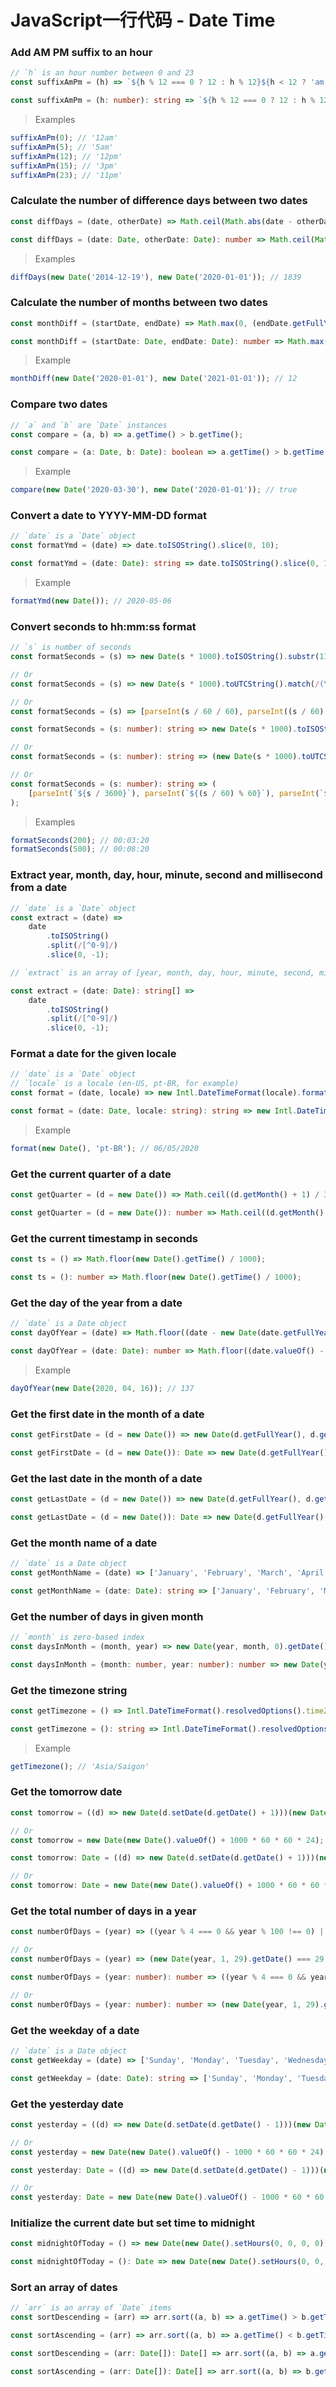 # JavaScript一行代码 - Date Time

### Add AM PM suffix to an hour

<CodeGroup>

<CodeGroupItem title="js">

```js
// `h` is an hour number between 0 and 23
const suffixAmPm = (h) => `${h % 12 === 0 ? 12 : h % 12}${h < 12 ? 'am' : 'pm'}`;
```

</CodeGroupItem>

<CodeGroupItem title="ts">

```ts
const suffixAmPm = (h: number): string => `${h % 12 === 0 ? 12 : h % 12}${h < 12 ? 'am' : 'pm'}`;
```

</CodeGroupItem>

</CodeGroup>

> Examples

```ts
suffixAmPm(0); // '12am'
suffixAmPm(5); // '5am'
suffixAmPm(12); // '12pm'
suffixAmPm(15); // '3pm'
suffixAmPm(23); // '11pm'
```

### Calculate the number of difference days between two dates

<CodeGroup>

<CodeGroupItem title="js">

```js
const diffDays = (date, otherDate) => Math.ceil(Math.abs(date - otherDate) / (1000 * 60 * 60 * 24));
```

</CodeGroupItem>

<CodeGroupItem title="ts">

```ts
const diffDays = (date: Date, otherDate: Date): number => Math.ceil(Math.abs(date.valueOf() - otherDate.valueOf()) / (1000 * 60 * 60 * 24));
```

</CodeGroupItem>

</CodeGroup>

> Examples

```ts
diffDays(new Date('2014-12-19'), new Date('2020-01-01')); // 1839
```

### Calculate the number of months between two dates

<CodeGroup>

<CodeGroupItem title="js">

```js
const monthDiff = (startDate, endDate) => Math.max(0, (endDate.getFullYear() - startDate.getFullYear()) * 12 - startDate.getMonth() + endDate.getMonth());
```

</CodeGroupItem>

<CodeGroupItem title="ts">

```ts
const monthDiff = (startDate: Date, endDate: Date): number => Math.max(0, (endDate.getFullYear() - startDate.getFullYear()) * 12 - startDate.getMonth() + endDate.getMonth());
```

</CodeGroupItem>

</CodeGroup>

> Example

```ts
monthDiff(new Date('2020-01-01'), new Date('2021-01-01')); // 12
```

### Compare two dates

<CodeGroup>

<CodeGroupItem title="js">

```js
// `a` and `b` are `Date` instances
const compare = (a, b) => a.getTime() > b.getTime();
```

</CodeGroupItem>

<CodeGroupItem title="ts">

```ts
const compare = (a: Date, b: Date): boolean => a.getTime() > b.getTime();
```

</CodeGroupItem>

</CodeGroup>

> Example

```ts
compare(new Date('2020-03-30'), new Date('2020-01-01')); // true
```

### Convert a date to YYYY-MM-DD format

<CodeGroup>

<CodeGroupItem title="js">

```js
// `date` is a `Date` object
const formatYmd = (date) => date.toISOString().slice(0, 10);
```

</CodeGroupItem>

<CodeGroupItem title="ts">

```ts
const formatYmd = (date: Date): string => date.toISOString().slice(0, 10);
```

</CodeGroupItem>

</CodeGroup>

> Example

```ts
formatYmd(new Date()); // 2020-05-06
```

### Convert seconds to hh:mm:ss format

<CodeGroup>

<CodeGroupItem title="js">

```js
// `s` is number of seconds
const formatSeconds = (s) => new Date(s * 1000).toISOString().substr(11, 8);

// Or
const formatSeconds = (s) => new Date(s * 1000).toUTCString().match(/(\d\d:\d\d:\d\d)/)[0];

// Or
const formatSeconds = (s) => [parseInt(s / 60 / 60), parseInt((s / 60) % 60), parseInt(s % 60)].join(':').replace(/\b(\d)\b/g, '0$1');
```

</CodeGroupItem>

<CodeGroupItem title="ts">

```ts
const formatSeconds = (s: number): string => new Date(s * 1000).toISOString().substr(11, 8);

// Or
const formatSeconds = (s: number): string => (new Date(s * 1000).toUTCString().match(/(\d\d:\d\d:\d\d)/) as string[])[0];

// Or
const formatSeconds = (s: number): string => (
    [parseInt(`${s / 3600}`), parseInt(`${(s / 60) % 60}`), parseInt(`${s % 60}`)].join(':').replace(/\b(\d)\b/g, '0$1')
);
```

</CodeGroupItem>

</CodeGroup>

> Examples

```ts
formatSeconds(200); // 00:03:20
formatSeconds(500); // 00:08:20
```

### Extract year, month, day, hour, minute, second and millisecond from a date

<CodeGroup>

<CodeGroupItem title="js">

```js
// `date` is a `Date` object
const extract = (date) =>
    date
        .toISOString()
        .split(/[^0-9]/)
        .slice(0, -1);

// `extract` is an array of [year, month, day, hour, minute, second, millisecond]
```

</CodeGroupItem>

<CodeGroupItem title="ts">

```ts
const extract = (date: Date): string[] =>
    date
        .toISOString()
        .split(/[^0-9]/)
        .slice(0, -1);
```

</CodeGroupItem>

</CodeGroup>

### Format a date for the given locale

<CodeGroup>

<CodeGroupItem title="js">

```js
// `date` is a `Date` object
// `locale` is a locale (en-US, pt-BR, for example)
const format = (date, locale) => new Intl.DateTimeFormat(locale).format(date);
```

</CodeGroupItem>

<CodeGroupItem title="ts">

```ts
const format = (date: Date, locale: string): string => new Intl.DateTimeFormat(locale).format(date);
```

</CodeGroupItem>

</CodeGroup>

> Example

```ts
format(new Date(), 'pt-BR'); // 06/05/2020
```

### Get the current quarter of a date

<CodeGroup>

<CodeGroupItem title="js">

```js
const getQuarter = (d = new Date()) => Math.ceil((d.getMonth() + 1) / 3);
```

</CodeGroupItem>

<CodeGroupItem title="ts">

```ts
const getQuarter = (d = new Date()): number => Math.ceil((d.getMonth() + 1) / 3);
```

</CodeGroupItem>

</CodeGroup>

### Get the current timestamp in seconds

<CodeGroup>

<CodeGroupItem title="js">

```js
const ts = () => Math.floor(new Date().getTime() / 1000);
```

</CodeGroupItem>

<CodeGroupItem title="ts">

```ts
const ts = (): number => Math.floor(new Date().getTime() / 1000);
```

</CodeGroupItem>

</CodeGroup>

### Get the day of the year from a date

<CodeGroup>

<CodeGroupItem title="js">

```js
// `date` is a Date object
const dayOfYear = (date) => Math.floor((date - new Date(date.getFullYear(), 0, 0)) / (1000 * 60 * 60 * 24));
```

</CodeGroupItem>

<CodeGroupItem title="ts">

```ts
const dayOfYear = (date: Date): number => Math.floor((date.valueOf() - new Date(date.getFullYear(), 0, 0).valueOf()) / (1000 * 60 * 60 * 24));
```

</CodeGroupItem>

</CodeGroup>

> Example

```ts
dayOfYear(new Date(2020, 04, 16)); // 137
```

### Get the first date in the month of a date

<CodeGroup>

<CodeGroupItem title="js">

```js
const getFirstDate = (d = new Date()) => new Date(d.getFullYear(), d.getMonth(), 1);
```

</CodeGroupItem>

<CodeGroupItem title="ts">

```ts
const getFirstDate = (d = new Date()): Date => new Date(d.getFullYear(), d.getMonth(), 1);
```

</CodeGroupItem>

</CodeGroup>

### Get the last date in the month of a date

<CodeGroup>

<CodeGroupItem title="js">

```js
const getLastDate = (d = new Date()) => new Date(d.getFullYear(), d.getMonth() + 1, 0);
```

</CodeGroupItem>

<CodeGroupItem title="ts">

```ts
const getLastDate = (d = new Date()): Date => new Date(d.getFullYear(), d.getMonth() + 1, 0);
```

</CodeGroupItem>

</CodeGroup>

### Get the month name of a date

<CodeGroup>

<CodeGroupItem title="js">

```js
// `date` is a Date object
const getMonthName = (date) => ['January', 'February', 'March', 'April', 'May', 'June', 'July', 'August', 'September', 'October', ' November', 'December'][date.getMonth()];
```

</CodeGroupItem>

<CodeGroupItem title="ts">

```ts
const getMonthName = (date: Date): string => ['January', 'February', 'March', 'April', 'May', 'June', 'July', 'August', 'September', 'October', ' November', 'December'][date.getMonth()];
```

</CodeGroupItem>

</CodeGroup>

### Get the number of days in given month

<CodeGroup>

<CodeGroupItem title="js">

```js
// `month` is zero-based index
const daysInMonth = (month, year) => new Date(year, month, 0).getDate();
```

</CodeGroupItem>

<CodeGroupItem title="ts">

```ts
const daysInMonth = (month: number, year: number): number => new Date(year, month, 0).getDate();
```

</CodeGroupItem>

</CodeGroup>

### Get the timezone string

<CodeGroup>

<CodeGroupItem title="js">

```js
const getTimezone = () => Intl.DateTimeFormat().resolvedOptions().timeZone;
```

</CodeGroupItem>

<CodeGroupItem title="ts">

```ts
const getTimezone = (): string => Intl.DateTimeFormat().resolvedOptions().timeZone;
```

</CodeGroupItem>

</CodeGroup>

> Example

```ts
getTimezone(); // 'Asia/Saigon'
```

### Get the tomorrow date

<CodeGroup>

<CodeGroupItem title="js">

```js
const tomorrow = ((d) => new Date(d.setDate(d.getDate() + 1)))(new Date());

// Or
const tomorrow = new Date(new Date().valueOf() + 1000 * 60 * 60 * 24);
```

</CodeGroupItem>

<CodeGroupItem title="ts">

```ts
const tomorrow: Date = ((d) => new Date(d.setDate(d.getDate() + 1)))(new Date());

// Or
const tomorrow: Date = new Date(new Date().valueOf() + 1000 * 60 * 60 * 24);
```

</CodeGroupItem>

</CodeGroup>

### Get the total number of days in a year

<CodeGroup>

<CodeGroupItem title="js">

```js
const numberOfDays = (year) => ((year % 4 === 0 && year % 100 !== 0) || year % 400 === 0 ? 366 : 365);

// Or
const numberOfDays = (year) => (new Date(year, 1, 29).getDate() === 29 ? 366 : 365);
```

</CodeGroupItem>

<CodeGroupItem title="ts">

```ts
const numberOfDays = (year: number): number => ((year % 4 === 0 && year % 100 !== 0) || year % 400 === 0 ? 366 : 365);

// Or
const numberOfDays = (year: number): number => (new Date(year, 1, 29).getDate() === 29 ? 366 : 365);
```

</CodeGroupItem>

</CodeGroup>

### Get the weekday of a date

<CodeGroup>

<CodeGroupItem title="js">

```js
// `date` is a Date object
const getWeekday = (date) => ['Sunday', 'Monday', 'Tuesday', 'Wednesday', 'Thursday', 'Friday', 'Saturday'][date.getDay()];
```

</CodeGroupItem>

<CodeGroupItem title="ts">

```ts
const getWeekday = (date: Date): string => ['Sunday', 'Monday', 'Tuesday', 'Wednesday', 'Thursday', 'Friday', 'Saturday'][date.getDay()];
```

</CodeGroupItem>

</CodeGroup>

### Get the yesterday date

<CodeGroup>

<CodeGroupItem title="js">

```js
const yesterday = ((d) => new Date(d.setDate(d.getDate() - 1)))(new Date());

// Or
const yesterday = new Date(new Date().valueOf() - 1000 * 60 * 60 * 24);
```

</CodeGroupItem>

<CodeGroupItem title="ts">

```ts
const yesterday: Date = ((d) => new Date(d.setDate(d.getDate() - 1)))(new Date());

// Or
const yesterday: Date = new Date(new Date().valueOf() - 1000 * 60 * 60 * 24);
```

</CodeGroupItem>

</CodeGroup>

### Initialize the current date but set time to midnight

<CodeGroup>

<CodeGroupItem title="js">

```js
const midnightOfToday = () => new Date(new Date().setHours(0, 0, 0, 0));
```

</CodeGroupItem>

<CodeGroupItem title="ts">

```ts
const midnightOfToday = (): Date => new Date(new Date().setHours(0, 0, 0, 0));
```

</CodeGroupItem>

</CodeGroup>

### Sort an array of dates

<CodeGroup>

<CodeGroupItem title="js">

```js
// `arr` is an array of `Date` items
const sortDescending = (arr) => arr.sort((a, b) => a.getTime() > b.getTime());

const sortAscending = (arr) => arr.sort((a, b) => a.getTime() < b.getTime());
```

</CodeGroupItem>

<CodeGroupItem title="ts">

```ts
const sortDescending = (arr: Date[]): Date[] => arr.sort((a, b) => a.getTime() - b.getTime());

const sortAscending = (arr: Date[]): Date[] => arr.sort((a, b) => b.getTime() - a.getTime());
```

</CodeGroupItem>

</CodeGroup>